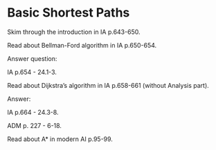# Basic Shortest Paths

Skim through the introduction in IA p.643-650.

Read about Bellman-Ford algorithm in IA p.650-654.

Answer question:

IA p.654 - 24.1-3.

Read about Dijkstra’s algorithm in IA p.658-661 (without Analysis part).

Answer:

IA p.664 - 24.3-8.

ADM p. 227 - 6-18.

Read about A* in modern AI p.95-99.
